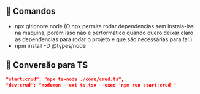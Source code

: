 ## 📌 Comandos

- npx gitignore node (O npx permite rodar dependencias sem instala-las na maquina,
  porém isso não é performático quando quero deixar claro as dependencias para rodar
  o projeto e que são necessárias para tal.)
- npm install -D @types/node

## 📌 Conversão para TS

```json
"start:crud": "npx ts-node ./core/crud.ts",
"dev:crud": "nodemon --ext ts,tsx --exec 'npm run start:crud'"
```
